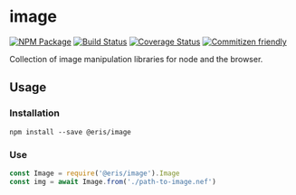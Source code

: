 # image

[![NPM Package](https://badge.fury.io/js/%40eris%2Fimage.svg)](https://www.npmjs.com/package/@eris/image)
[![Build Status](https://travis-ci.org/ErisVentures/js-image.svg?branch=master)](https://travis-ci.org/ErisVentures/js-image)
[![Coverage Status](https://coveralls.io/repos/github/ErisVentures/js-image/badge.svg?branch=master)](https://coveralls.io/github/ErisVentures/js-image?branch=master)
[![Commitizen friendly](https://img.shields.io/badge/commitizen-friendly-brightgreen.svg)](http://commitizen.github.io/cz-cli/)

Collection of image manipulation libraries for node and the browser.

## Usage

### Installation

`npm install --save @eris/image`

### Use

```js
const Image = require('@eris/image').Image
const img = await Image.from('./path-to-image.nef')
```
